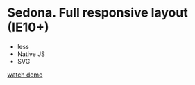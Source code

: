 # Sedona. Full responsive layout (IE10+)

* less
* Native JS
* SVG

[watch demo](https://adrewbraz.github.io/Sedona/)
